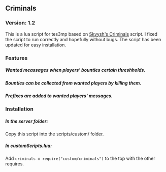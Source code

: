 ## Criminals

### Version: 1.2
This is a lua script for tes3mp based on [Skvysh's Criminals](https://github.com/Skvysh/TES3MP-Scripts/tree/master/Criminals) script.
I fixed the script to run correctly and hopefully without bugs. The script has been updated for easy installation.

### Features

##### Wanted meassages when players' bounties certain threshholds.

##### Bounties can be collected from wanted players by killing them.

##### Prefixes are added to wanted players' messages.

### Installation

##### In the server folder:
Copy this script into the scripts/custom/ folder.

##### In customScripts.lua:
Add ````criminals = require("custom/criminals")```` to the top with the other requires.
